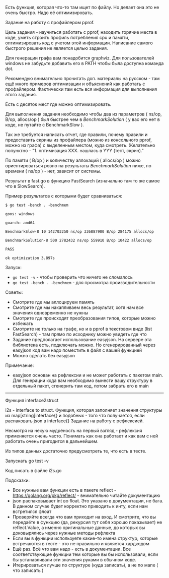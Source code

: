 Есть функция, которая что-то там ищет по файлу. Но делает она это не очень быстро. Надо её оптимизировать.

Задание на работу с профайлером pprof.

Цель задания - научиться работать с pprof, находить горячие места в коде, уметь строить профиль потребления cpu и памяти, оптимизировать код с учетом этой информации. Написание самого быстрого решения не является целью задания.

Для генерации графа вам понадобится graphviz. Для пользователей windows не забудьте добавить его в PATH чтобы была доступна команда dot.

Рекомендую внимательно прочитать доп. материалы на русском - там ещё много примеров оптимизации и объяснений как работать с профайлером. Фактически там есть вся информация для выполнения этого задания.

Есть с десяток мест где можно оптимизировать.

Для выполнения задания необходимо чтобы два из параметров ( ns/op, B/op, allocs/op ) был быстрее чем в *BenchmarkSolution* ( у вас его нет в коде, не путайте с BenchmarkSlow ).

Так же требуется написать отчет, где правили, почему правили и предоставить скрины из профайлера (можно из консольного pprof, можно из графа) с выделенным местом, куда смотреть. Желательно попунктно - "1. оптимизация ХХХ. нашлась в YYY (тест, скрин)."

По памяти ( B/op ) и количеству аллокаций ( allocs/op ) можно ориентироваться ровно на результаты *BenchmarkSolution* ниже, по времени ( ns/op ) - нет, зависит от системы.

Результат в fast.go в функцию FastSearch (изначально там то же самое что в SlowSearch).

Пример результатов с которыми будет сравниваться:
```
$ go test -bench . -benchmem

goos: windows

goarch: amd64

BenchmarkSlow-8 10 142703250 ns/op 336887900 B/op 284175 allocs/op

BenchmarkSolution-8 500 2782432 ns/op 559910 B/op 10422 allocs/op

PASS

ok optimization 3.897s
```

Запуск:
* `go test -v` - чтобы проверить что ничего не сломалось
* `go test -bench . -benchmem` - для просмотра производительности

Советы:
* Смотрите где мы аллоцируем память
* Смотрите где мы накапливаем весь результат, хотя нам все значения одновременно не нужны
* Смотрите где происходят преобразования типов, которые можно избежать
* Смотрите не только на графе, но и в pprof в текстовом виде (list FastSearch) - там прямо по исходнику можно увидеть где что
* Задание предполагает использование easyjson. На сервере эта библиотека есть, подключать можно. Но сгенерированный через easyjson код вам надо поместить в файл с вашей функцией
* Можно сделать без easyjson

Примечание:
* easyjson основан на рефлексии и не может работать с пакетом main. Для генерации кода вам необходимо вынести вашу структуру в отдельный пакет, сгенерить там код, потом забрать его в main


-------------------------

Функция interfaсe2struct

i2s - interface to struct. Функция, которая заполняет значения структуры из map[string]interface{} и подобных - того что получается, если распаковать json в interface{} 
Задание на работу с рефлексией.

Несмотря на некую мудрёность на первый взгляд - рефлексия применяется очень часто. Понимать как она работает и как вам с ней работать очень пригодится в дальнейшем.

Из типов данных достаточно предусмотреть те, что есть в тесте.

Запускать go test -v

Код писать в файле i2s.go

Подсказки:

* Все нужные вам функции есть в пакете reflect - https://golang.org/pkg/reflect/ - внимательно читайте документацию
* json распаковывает int во float. Это указано в документации, не бага. В данном случае будет корректно приводить к инту, если нам встретился флоат
* Проверяйте всегда что вам приходит на вход. И смотрите, что вы передаёте в функцию (да, рекурсия тут себя хорошо показывает) не reflect.Value, а именно оригинальные данные, до которых вы доковырялись через нужные методы рефлекта
* Если вы в функции используете какие-то имена структур, которые встречаются в тесте - это не правильно и является хардкодом
* Ещё раз. Всё что вам надо - есть в документации. Все соответствующие функции тем которые вы бы использовали, если бы устанавливали эти значения руками в обычном коде.
* Итерироваться лучше по структуре (куда записать), а не по мапе ( что записать )